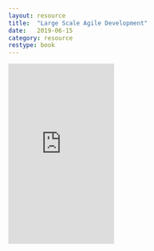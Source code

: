 ```yaml
---
layout: resource
title:  "Large Scale Agile Development"
date:   2019-06-15
category: resource
restype: book
---
```


<iframe type="text/html" width="212" height="362" frameborder="0" allowfullscreen style="max-width:100%" src="https://read.amazon.com/kp/card?asin=B00A8IYB2W&preview=inline&linkCode=kpe&ref_=cm_sw_r_kb_dp_Xeg.CbPW164HW" ></iframe>